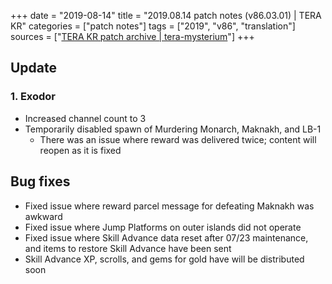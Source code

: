 +++
date = "2019-08-14"
title = "2019.08.14 patch notes (v86.03.01) | TERA KR"
categories = ["patch notes"]
tags = ["2019", "v86", "translation"]
sources = ["[TERA KR patch archive | tera-mysterium](/ko/patch/2019/v86-03-01)"]
+++

## Update

### **1.** Exodor
- Increased channel count to 3
- Temporarily disabled spawn of Murdering Monarch, Maknakh, and LB-1
  - There was an issue where reward was delivered twice; content will reopen as it is fixed

## Bug fixes

- Fixed issue where reward parcel message for defeating Maknakh was awkward
- Fixed issue where Jump Platforms on outer islands did not operate
- Fixed issue where Skill Advance data reset after 07/23 maintenance, and items to restore Skill Advance have been sent
- Skill Advance XP, scrolls, and gems for gold have will be distributed soon
